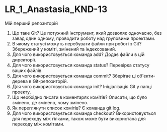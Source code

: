 # LR_1_Anastasia_KND-13
Мій перший репозиторій
  1. Що таке Git? Це потужний інструмент, який дозволяє одночасно, без завад один одному, проводити роботу над груповими проектами.
  2. В якому статусі можуть перебувати файли при роботі з Git? Збережений у коміті, змінений та індексований.
  3. Для чого використовується  команда add? Додає файли в цій директорії.
  4. Для чого використовується  команда status? Перевірка статусу ваших файлів.
  5. Для чого використовується  команда commit? Зберігає ці об'єкти-дерева в Git-репозиторій.
  6. Для чого використовується  команда init? Ініціалізація Git у папці проекту.
  7. Що необхідно писати в коментарях комітів? Описати, що було змінено, де змінено, чому змінено.
  8. Як переглянути список комітів? Є команда git log.
  9. Для чого використовується  команда checkout? Використовується для переходу між гілками, також може бути використана для переходу між комітами.

